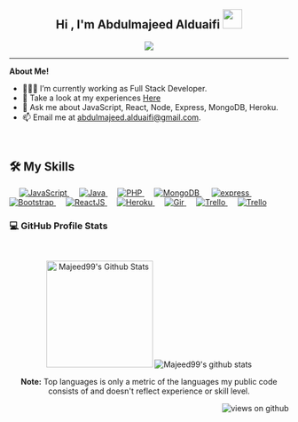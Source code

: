 <h2 align="center">Hi , I'm Abdulmajeed Alduaifi <img src="https://media.giphy.com/media/hvRJCLFzcasrR4ia7z/giphy.gif" width="35"></h1>


<p align="center">
  <a href="https://github.com/DenverCoder1/readme-typing-svg"><img src="https://readme-typing-svg.herokuapp.com?lines=Full+Stack+Web+Developer;Software+Engineer;Always%20learning%20new%20things&center=true&width=500&height=50"></a>
</p>
<hr/>

**About Me!**

- 👨🏽‍💻 I’m currently working as Full Stack Developer. 
- 📃 Take a look at my experiences [Here](www.linkedin.com/in/abdulmajeed-alduaifi)
- 💬 Ask me about JavaScript, React, Node, Express, MongoDB, Heroku.
- 📫 Email me at [abdulmajeed.alduaifi@gmail.com](mailto:abdulmajeed.alduaifi@gmail.com).

<br>



## 🛠️ My Skills

<p align="left">  
  &emsp;
  <a href="https://developer.mozilla.org/en-US/docs/Web/JavaScript" target="_blank"> 
     <img alt="JavaScript" src="https://img.shields.io/badge/JavaScript%20-%23F7DF1E.svg?logo=javascript&logoColor=black">
   </a>
  &emsp;
  <a href="https://www.java.com" target="_blank"> 
    <img alt="Java" src="https://img.shields.io/badge/Java-%23007396.svg?logo=java&logoColor=white">
  </a>
  &emsp;
  <a href="https://www.php.net/">
    <img alt="PHP" src="https://img.shields.io/badge/PHP-%23777BB4.svg?logo=php&logoColor=white"/>
  </a>
   &emsp;
  <a href="">
    <img alt="MongoDB" src="https://img.shields.io/badge/mongoDb-f2f2f2.svg?logo=mongoDB&logoColor=299f41"/>
  </a>
   &emsp;
  <a href="">
    <img alt="express" src="https://img.shields.io/badge/Express-f2f2f2.svg?logo=Express&logoColor=black"/>
  </a>
   &emsp;
  <a href="">
    <img alt="Bootstrap" src="https://img.shields.io/badge/Bootstrap-6e10ea.svg?logo=bootstrap&logoColor=white"/>
  </a>
   &emsp;
  <a href="">
    <img alt="ReactJS" src="https://img.shields.io/badge/ReactJS-53c1de.svg?logo=react&logoColor=white"/>
  </a>
   &emsp;
  <a href="">
    <img alt="Heroku" src="https://img.shields.io/badge/Heroku-564d80.svg?logo=heroku&logoColor=white"/>
  </a>
  &emsp;
  <a href="">
    <img alt="Gir" src="https://img.shields.io/badge/Git-f4511e.svg?logo=git&logoColor=white"/>
  </a>
   &emsp;
  <a href="">
    <img alt="Trello" src="https://img.shields.io/badge/Trello-007cc5.svg?logo=trello&logoColor=white"/>
  </a>
 &emsp;
  <a href="">
    <img alt="Trello" src="https://img.shields.io/badge/APIs-202020.svg?logo=apis&logoColor=white"/>
  </a>
  
</p>



 ### 💻 GitHub Profile Stats
  <br />
  <p align="center">
   <img  alt="Majeed99's Github Stats" src="https://github-readme-stats.vercel.app/api?username=Majeed99&show_icons=true&count_private=true&theme=dark" height="192px"/>
  
 
   <img  src="https://github-readme-stats.vercel.app/api/top-langs/?username=Majeed99&theme=dark" alt="Majeed99's github stats"/>
    <br />
<p align="center">
  <b>Note:</b> Top languages is only a metric of the languages my public code consists of and doesn't reflect experience or skill level.
  </p>
  </p>


<p align="right"> <img src="https://komarev.com/ghpvc/?username=Majeed99&label=Profile%20views&color=0e75b6&style=flat-square" alt="views on github" /> </p>

<!--
**Majeed99/Majeed99** is a ✨ _special_ ✨ repository because its `README.md` (this file) appears on your GitHub profile.

Here are some ideas to get you started:

- 🔭 I’m currently working on ...
- 🌱 I’m currently learning ...
- 👯 I’m looking to collaborate on ...
- 🤔 I’m looking for help with ...
- 💬 Ask me about ...
- 📫 How to reach me: ...
- 😄 Pronouns: ...
- ⚡ Fun fact: ...
-->
